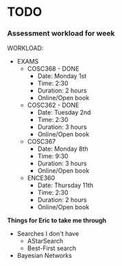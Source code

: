 # TODO

### Assessment workload for week

WORKLOAD:

- EXAMS
  - COSC368 - DONE
    * Date: Monday 1st 
    * Time: 2:30
    * Duration: 2 hours
    * Online/Open book
  - COSC362 - DONE
    * Date: Tuesday 2nd
    * Time: 2:30
    * Duration: 3 hours
    * Online/Open book
  - COSC367
    * Date: Monday 8th 
    * Time: 9:30
    * Duration: 3 hours
    * Online/Open book
  - ENCE360
    * Date: Thursday 11th
    * Time: 2:30
    * Duration: 2 hours
    * Online/Open book

**Things for Eric to take me through**

- Searches I don't have
  * AStarSearch
  * Best-First search
- Bayesian Networks

